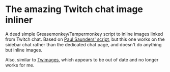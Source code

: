 # The amazing Twitch chat image inliner

A dead simple Greasemonkey/Tampermonkey script to inline images linked from
Twitch chat. Based on [Paul Saunders'
script](https://github.com/paul-lrr/nifty-chat-monitor), but this one works on
the sidebar chat rather than the dedicated chat page, and doesn't do anything
but inline images.

Also, similar to [Twimages](https://github.com/SammyIAm/Twimages), which appears
to be out of date and no longer works for me.
